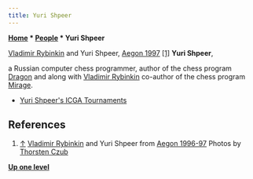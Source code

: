 ```yaml
---
title: Yuri Shpeer
---
```

**[Home](Home "Home") \* [People](People "People") \* Yuri Shpeer**



[](http://www.thorstenczub.de/aegon.html) [Vladimir Rybinkin](Vladimir_Rybinkin "Vladimir Rybinkin") and Yuri Shpeer, [Aegon 1997](Aegon_1997 "Aegon 1997") <a id="cite-note-1" href="#cite-ref-1">[1]</a>
**Yuri Shpeer**,  

a Russian computer chess programmer, author of the chess program [Dragon](Dragon_RU "Dragon RU") and along with [Vladimir Rybinkin](Vladimir_Rybinkin "Vladimir Rybinkin") co-author of the chess program [Mirage](Mirage "Mirage"). 






* [Yuri Shpeer's ICGA Tournaments](https://www.game-ai-forum.org/icga-tournaments/person.php?id=201)


## References


1. <a id="cite-ref-1" href="#cite-note-1">↑</a> [Vladimir Rybinkin](Vladimir_Rybinkin "Vladimir Rybinkin") and Yuri Shpeer from [Aegon 1996-97](http://www.thorstenczub.de/aegon.html) Photos by [Thorsten Czub](Thorsten_Czub "Thorsten Czub")

**[Up one level](People "People")**







 
